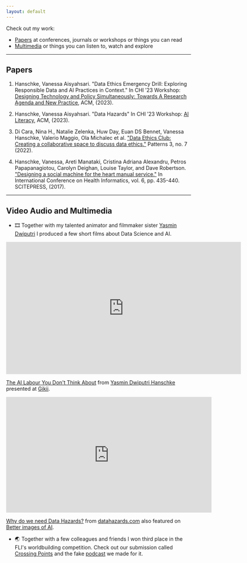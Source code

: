 ```yaml
---
layout: default
---
```


Check out my work:
* [Papers](#papers) at conferences, journals or workshops or things you can read
* [Multimedia](#video-audio-and-multimedia) or things you can listen to, watch and explore

---

## Papers


1. Hanschke, Vanessa Aisyahsari. "Data Ethics Emergency Drill: Exploring Responsible Data and AI Practices in Context." In CHI ’23 Workshop: [Designing Technology and Policy Simultaneously: Towards A Research Agenda and New Practice](http://designpolicy.one/accepted.html), ACM, (2023).

2. Hanschke, Vanessa Aisyahsari. "Data Hazards" In CHI ’23 Workshop: [AI Literacy](https://sites.gatech.edu/chi2023ailiteracy/sample-page/), ACM, (2023).

3. Di Cara, Nina H., Natalie Zelenka, Huw Day, Euan DS Bennet, Vanessa Hanschke, Valerio Maggio, Ola Michalec et al. ["Data Ethics Club: Creating a collaborative space to discuss data ethics."](https://www.cell.com/patterns/pdf/S2666-3899(22)00134-9.pdf) Patterns 3, no. 7 (2022).

4. Hanschke, Vanessa, Areti Manataki, Cristina Adriana Alexandru, Petros Papapanagiotou, Carolyn Deighan, Louise Taylor, and Dave Robertson. ["Designing a social machine for the heart manual service."](https://www.scitepress.org/PublishedPapers/2017/62490/62490.pdf) In International Conference on Health Informatics, vol. 6, pp. 435-440. SCITEPRESS, (2017).

---

## Video Audio and Multimedia


* 🎞️ Together with my talented animator and filmmaker sister [Yasmin Dwiputri](http://yasmindwiputri.com/index.html) I produced a few short films about Data Science and AI.

<iframe src="https://player.vimeo.com/video/618142938?h=5ea2f017ed" width="640" height="360" frameborder="0" allow="autoplay; fullscreen; picture-in-picture" allowfullscreen></iframe>
<p><a href="https://vimeo.com/618142938">The AI Labour You Don&#039;t Think About</a> from <a href="https://vimeo.com/yasmindwiputri">Yasmin Dwiputri Hanschke</a> presented at <a href="https://www.gikii.org/gikii-2021-final-schedule/">Gikii</a>.</p>

<iframe width="560" height="315" src="https://www.youtube.com/embed/hkLGw49WvCs" title="YouTube video player" frameborder="0" allow="accelerometer; autoplay; clipboard-write; encrypted-media; gyroscope; picture-in-picture; web-share" allowfullscreen></iframe>
<p><a href="https://youtu.be/hkLGw49WvCs">Why do we need Data Hazards?</a> from <a href="https://datahazards.com/">datahazards.com</a> also featured on <a href="https://betterimagesofai.org">Better images of AI</a>.</p>

* 🌏 Together with a few colleagues and friends I won third place in the FLI's worldbuilding competition.
Check out our submission called [Crossing Points](https://worldbuild.ai/w-0000000450/) and the fake [podcast](https://www.youtube.com/watch?v=gottNO5ih4I) we made for it.

